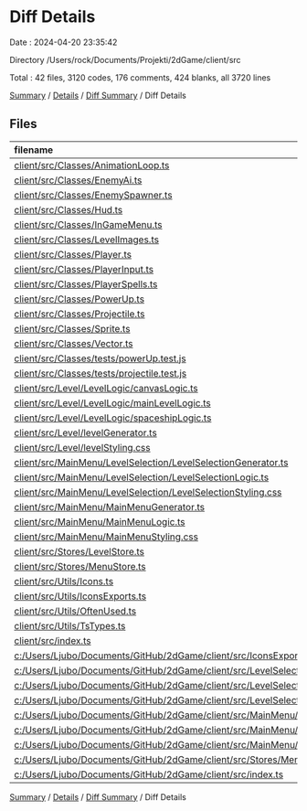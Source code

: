 # Diff Details

Date : 2024-04-20 23:35:42

Directory /Users/rock/Documents/Projekti/2dGame/client/src

Total : 42 files,  3120 codes, 176 comments, 424 blanks, all 3720 lines

[Summary](results.md) / [Details](details.md) / [Diff Summary](diff.md) / Diff Details

## Files
| filename | language | code | comment | blank | total |
| :--- | :--- | ---: | ---: | ---: | ---: |
| [client/src/Classes/AnimationLoop.ts](/client/src/Classes/AnimationLoop.ts) | TypeScript | 25 | 1 | 8 | 34 |
| [client/src/Classes/EnemyAi.ts](/client/src/Classes/EnemyAi.ts) | TypeScript | 164 | 6 | 20 | 190 |
| [client/src/Classes/EnemySpawner.ts](/client/src/Classes/EnemySpawner.ts) | TypeScript | 134 | 0 | 16 | 150 |
| [client/src/Classes/Hud.ts](/client/src/Classes/Hud.ts) | TypeScript | 184 | 12 | 23 | 219 |
| [client/src/Classes/InGameMenu.ts](/client/src/Classes/InGameMenu.ts) | TypeScript | 243 | 0 | 19 | 262 |
| [client/src/Classes/LevelImages.ts](/client/src/Classes/LevelImages.ts) | TypeScript | 20 | 7 | 8 | 35 |
| [client/src/Classes/Player.ts](/client/src/Classes/Player.ts) | TypeScript | 283 | 6 | 24 | 313 |
| [client/src/Classes/PlayerInput.ts](/client/src/Classes/PlayerInput.ts) | TypeScript | 79 | 9 | 12 | 100 |
| [client/src/Classes/PlayerSpells.ts](/client/src/Classes/PlayerSpells.ts) | TypeScript | 229 | 14 | 33 | 276 |
| [client/src/Classes/PowerUp.ts](/client/src/Classes/PowerUp.ts) | TypeScript | 215 | 2 | 25 | 242 |
| [client/src/Classes/Projectile.ts](/client/src/Classes/Projectile.ts) | TypeScript | 224 | 2 | 31 | 257 |
| [client/src/Classes/Sprite.ts](/client/src/Classes/Sprite.ts) | TypeScript | 30 | 9 | 6 | 45 |
| [client/src/Classes/Vector.ts](/client/src/Classes/Vector.ts) | TypeScript | 8 | 0 | 1 | 9 |
| [client/src/Classes/tests/powerUp.test.js](/client/src/Classes/tests/powerUp.test.js) | JavaScript | 7 | 3 | 2 | 12 |
| [client/src/Classes/tests/projectile.test.js](/client/src/Classes/tests/projectile.test.js) | JavaScript | 0 | 24 | 1 | 25 |
| [client/src/Level/LevelLogic/canvasLogic.ts](/client/src/Level/LevelLogic/canvasLogic.ts) | TypeScript | 41 | 33 | 11 | 85 |
| [client/src/Level/LevelLogic/mainLevelLogic.ts](/client/src/Level/LevelLogic/mainLevelLogic.ts) | TypeScript | 107 | 20 | 23 | 150 |
| [client/src/Level/LevelLogic/spaceshipLogic.ts](/client/src/Level/LevelLogic/spaceshipLogic.ts) | TypeScript | 70 | 0 | 5 | 75 |
| [client/src/Level/levelGenerator.ts](/client/src/Level/levelGenerator.ts) | TypeScript | 5 | 0 | 2 | 7 |
| [client/src/Level/levelStyling.css](/client/src/Level/levelStyling.css) | CSS | 581 | 10 | 82 | 673 |
| [client/src/MainMenu/LevelSelection/LevelSelectionGenerator.ts](/client/src/MainMenu/LevelSelection/LevelSelectionGenerator.ts) | TypeScript | 24 | 0 | 9 | 33 |
| [client/src/MainMenu/LevelSelection/LevelSelectionLogic.ts](/client/src/MainMenu/LevelSelection/LevelSelectionLogic.ts) | TypeScript | 31 | 0 | 8 | 39 |
| [client/src/MainMenu/LevelSelection/LevelSelectionStyling.css](/client/src/MainMenu/LevelSelection/LevelSelectionStyling.css) | CSS | 112 | 1 | 23 | 136 |
| [client/src/MainMenu/MainMenuGenerator.ts](/client/src/MainMenu/MainMenuGenerator.ts) | TypeScript | 25 | 0 | 5 | 30 |
| [client/src/MainMenu/MainMenuLogic.ts](/client/src/MainMenu/MainMenuLogic.ts) | TypeScript | 177 | 21 | 43 | 241 |
| [client/src/MainMenu/MainMenuStyling.css](/client/src/MainMenu/MainMenuStyling.css) | CSS | 275 | 13 | 38 | 326 |
| [client/src/Stores/LevelStore.ts](/client/src/Stores/LevelStore.ts) | TypeScript | 73 | 0 | 12 | 85 |
| [client/src/Stores/MenuStore.ts](/client/src/Stores/MenuStore.ts) | TypeScript | 41 | 0 | 9 | 50 |
| [client/src/Utils/Icons.ts](/client/src/Utils/Icons.ts) | TypeScript | 4 | 0 | 1 | 5 |
| [client/src/Utils/IconsExports.ts](/client/src/Utils/IconsExports.ts) | TypeScript | 7 | 0 | 2 | 9 |
| [client/src/Utils/OftenUsed.ts](/client/src/Utils/OftenUsed.ts) | TypeScript | 15 | 0 | 2 | 17 |
| [client/src/Utils/TsTypes.ts](/client/src/Utils/TsTypes.ts) | TypeScript | 150 | 0 | 19 | 169 |
| [client/src/index.ts](/client/src/index.ts) | TypeScript | 11 | 0 | 2 | 13 |
| [c:/Users/Ljubo/Documents/GitHub/2dGame/client/src/IconsExports.ts](/c:/Users/Ljubo/Documents/GitHub/2dGame/client/src/IconsExports.ts) | TypeScript | -7 | 0 | -2 | -9 |
| [c:/Users/Ljubo/Documents/GitHub/2dGame/client/src/LevelSelection/LevelSelectionGenerator.ts](/c:/Users/Ljubo/Documents/GitHub/2dGame/client/src/LevelSelection/LevelSelectionGenerator.ts) | TypeScript | -19 | 0 | -6 | -25 |
| [c:/Users/Ljubo/Documents/GitHub/2dGame/client/src/LevelSelection/LevelSelectionLogic.ts](/c:/Users/Ljubo/Documents/GitHub/2dGame/client/src/LevelSelection/LevelSelectionLogic.ts) | TypeScript | -18 | 0 | -6 | -24 |
| [c:/Users/Ljubo/Documents/GitHub/2dGame/client/src/LevelSelection/LevelSelectionStyling.css](/c:/Users/Ljubo/Documents/GitHub/2dGame/client/src/LevelSelection/LevelSelectionStyling.css) | CSS | -44 | 0 | -7 | -51 |
| [c:/Users/Ljubo/Documents/GitHub/2dGame/client/src/MainMenu/MainMenuGenerator.ts](/c:/Users/Ljubo/Documents/GitHub/2dGame/client/src/MainMenu/MainMenuGenerator.ts) | TypeScript | -22 | 0 | -10 | -32 |
| [c:/Users/Ljubo/Documents/GitHub/2dGame/client/src/MainMenu/MainMenuLogic.ts](/c:/Users/Ljubo/Documents/GitHub/2dGame/client/src/MainMenu/MainMenuLogic.ts) | TypeScript | -140 | -6 | -36 | -182 |
| [c:/Users/Ljubo/Documents/GitHub/2dGame/client/src/MainMenu/MainMenuStyling.css](/c:/Users/Ljubo/Documents/GitHub/2dGame/client/src/MainMenu/MainMenuStyling.css) | CSS | -174 | -11 | -23 | -208 |
| [c:/Users/Ljubo/Documents/GitHub/2dGame/client/src/Stores/MenuStore.ts](/c:/Users/Ljubo/Documents/GitHub/2dGame/client/src/Stores/MenuStore.ts) | TypeScript | -39 | 0 | -9 | -48 |
| [c:/Users/Ljubo/Documents/GitHub/2dGame/client/src/index.ts](/c:/Users/Ljubo/Documents/GitHub/2dGame/client/src/index.ts) | TypeScript | -11 | 0 | -2 | -13 |

[Summary](results.md) / [Details](details.md) / [Diff Summary](diff.md) / Diff Details